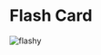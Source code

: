 # Flash Card

![flashy](https://github.com/sudeepsudhevan/python-small-projects/assets/31392327/16d41e01-fe0f-403b-9db6-1875a00451d6)
